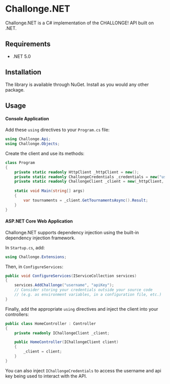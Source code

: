 ﻿# Challonge.NET

Challonge.NET is a C# implementation of the CHALLONGE! API built on .NET.

## Requirements

- .NET 5.0

## Installation

The library is available through NuGet. Install as you would any other package.

## Usage

#### Console Application

Add these `using` directives to your `Program.cs` file:

```C#
using Challonge.Api;
using Challonge.Objects;
```
Create the client and use its methods:

```C#
class Program
{
    private static readonly HttpClient _httpClient = new();
    private static readonly ChallongeCredentials _credentials = new("username", "apiKey");
    private static readonly ChallongeClient _client = new(_httpClient, _credentials);
	
    static void Main(string[] args)
    {
        var tournaments = _client.GetTournamentsAsync().Result;
    }
}
```
#### ASP.NET Core Web Application

Challonge.NET supports dependency injection using the built-in dependency injection framework.

In `Startup.cs`, add:
```C#
using Challonge.Extensions;
```
Then, in `ConfigureServices`:
```C#
public void ConfigureServices(IServiceCollection services)
{
    services.AddChallonge("username", "apiKey");
    // Consider storing your credentials outside your source code 
    // (e.g. as environment variables, in a configuration file, etc.)
}
```
Finally, add the appropriate `using` directives and inject the client into your controllers:

```C#
public class HomeController : Controller
{
    private readonly IChallongeClient _client;

    public HomeController(IChallongeClient client)
    {
        _client = client;
    }
}
```
You can also inject `IChallongeCredentials` to access the username and api key being used to interact with the API.